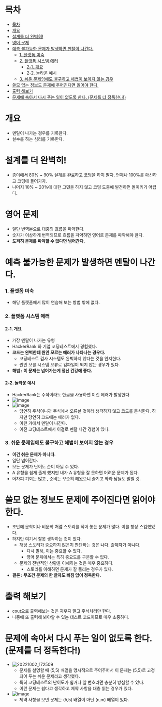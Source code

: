# 목차
- [목차](#목차)
- [개요](#개요)
- [설계를 더 완벽히!](#설계를-더-완벽히)
- [영어 문제](#영어-문제)
- [예측 불가능한 문제가 발생하면 멘탈이 나간다.](#예측-불가능한-문제가-발생하면-멘탈이-나간다)
    - [1. 플랫폼 미숙](#1-플랫폼-미숙)
    - [2. 플랫폼 시스템 에러](#2-플랫폼-시스템-에러)
      - [2-1. 개요](#2-1-개요)
      - [2-2. 놀라운 예시](#2-2-놀라운-예시)
    - [3. 쉬운 문제임에도 불구하고 해법이 보이지 않는 경우](#3-쉬운-문제임에도-불구하고-해법이-보이지-않는-경우)
- [쓸모 없는 정보도 문제에 주어진다면 읽어야 한다.](#쓸모-없는-정보도-문제에-주어진다면-읽어야-한다)
- [출력 해보기](#출력-해보기)
- [문제에 속아서 다시 푸는 일이 없도록 한다. (문제를 더 정독한다!)](#문제에-속아서-다시-푸는-일이-없도록-한다-문제를-더-정독한다)

# 개요
- 멘탈이 나가는 경우를 기록한다.
- 실수를 하는 심리를 기록한다.

# 설계를 더 완벽히!
- 종이에서 80% ~ 90% 설계를 완료하고 코딩을 하지 말자. 언제나 100%를 확신하고 코딩에 들어가자.
- 나머지 10% ~ 20%에 대한 고민을 하지 않고 코딩 도중에 발견하면 돌이키기 어렵다.

# 영어 문제
- 일단 번역본으로 대충의 흐름을 파악한다.
- 숫자가 이상하게 번역되므로 흐름을 파악하면 영어로 문제를 파악해야 한다.
- **도저히 문제를 파악할 수 없다면 넘어간다.**

# 예측 불가능한 문제가 발생하면 멘탈이 나간다.
### 1. 플랫폼 미숙
- 해당 플랫폼에서 많이 연습해 보는 방법 밖에 없다.

### 2. 플랫폼 시스템 에러
#### 2-1. 개요
- 가장 멘탈이 나가는 유형
- HackerRank 와 기업 코딩테스트에서 경험했다.
- **코드는 완벽한데 원인 모르는 에러가 나타나는 경우다.**
  - 코딩테스트 검사 시스템도 완벽하지 않다는 것을 인지한다.
  - 원인 모를 시스템 오류로 컴파일이 되지 않는 경우가 있다.
- **해법 : 이 문제는 넘어가는게 정신 건강에 좋다.**
#### 2-2. 놀라운 예시
- HackerRank는 주석이라도 한글을 사용하면 이런 에러가 발생한다.
- ![image](https://user-images.githubusercontent.com/55792986/191672986-acd36846-d69e-42f9-a7fc-da7e49984281.png)
- ![image](https://user-images.githubusercontent.com/55792986/191673063-7c7751fd-20aa-4c62-8bab-d4e96b6d392b.png)
  - 당연히 주석이니까 주석에서 오류날 것이라 생각하지 않고 코드를 분석한다. 하지만 당연히 코드에는 에러가 없다.
  - 이런 거에서 멘탈이 나간다.
  - 이전 코딩테스트에서 이걸로 멘탈 나간 경험이 있다.
### 3. 쉬운 문제임에도 불구하고 해법이 보이지 않는 경우
  - **이건 쉬운 문제가 아니다.**
  - 일단 넘어간다.
  - 모든 문제가 난이도 순이 아닐 수 있다.
  - A 유형을 쉽게 출제 했지만 내가 A 유형을 잘 못하면 어려운 문제가 된다.
- 어차피 기회는 많고 , 준비는 꾸준히 해왔으니 즐기고 와라 남들도 말릴 것.

# 쓸모 없는 정보도 문제에 주어진다면 읽어야 한다.
- 초반에 문학이나 비문학 처럼 스토리를 적어 놓는 문제가 많다. 이를 항상 스킵했었다.
- 하지만 여기서 잘못 생각하는 것이 있다.
  - 해당 스토리가 중요하지 않은지 판단하는 것은 나다. 출제자가 아니다.
    - 다시 말해, 이는 중요할 수 있다.
    - 영어 문제에서는 특히 중요도를 구분할 수 없다.
  - 문제의 전반적인 상황을 이해하는 것은 매우 중요하다.
    - 스토리를 이해하면 문제가 잘 풀리는 경우가 있다.
- **결론 : 무조건 문제의 한 글자도 빠짐 없이 정독한다.** 

# 출력 해보기
- cout으로 출력해보는 것은 지우지 말고 주석처리만 한다.
- 나중에 또 출력해 봐야할 수 있는 테스트 코드이므로 매우 소중하다.

# 문제에 속아서 다시 푸는 일이 없도록 한다. (문제를 더 정독한다!)
- ![20221002_172509](https://user-images.githubusercontent.com/55792986/193445088-f96152f2-5d61-44f3-819a-9057eb6b4c6d.png)
  - 문제를 설명할 때 (5,5) 배열을 명시적으로 주어주어서 이 문제는 (5,5)로 고정되어 푸는 쉬운 문제라고 생각했다.
  - 특히 코딩테스트의 난이도가 쉽거나 앞 번호라면 충분히 방심할 수 있다.
  - 이런 문제는 쉽다고 생각하고 제약 사항을 대충 읽는 경우가 있다.
- ![image](https://user-images.githubusercontent.com/55792986/193445129-9890a385-697f-439c-b6cd-9c5136327dc6.png)
  - 제약 사항을 보면 문제는 (5,5) 배열이 아닌 (n,m) 배열이 었다.